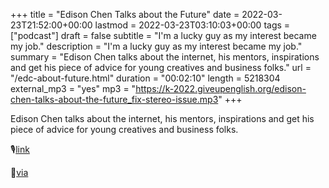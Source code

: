 +++
title = "Edison Chen Talks about the Future"
date = 2022-03-23T21:52:00+00:00
lastmod = 2022-03-23T03:10:03+00:00
tags = ["podcast"]
draft = false
subtitle = "I'm a lucky guy as my interest became my job."
description = "I'm a lucky guy as my interest became my job."
summary = "Edison Chen talks about the internet, his mentors, inspirations and get his piece of advice for young creatives and business folks."
url = "/edc-about-future.html"
duration = "00:02:10"
length = 5218304
external_mp3 = "yes"
mp3 = "https://k-2022.giveupenglish.org/edison-chen-talks-about-the-future_fix-stereo-issue.mp3"
+++

Edison Chen talks about the internet, his mentors, inspirations and get his piece of advice for young creatives and business folks.

🎙[link](https://k-2022.giveupenglish.org/edison-chen-talks-about-the-future_fix-stereo-issue.mp3)

📄[via](https://www.hellogoodfolk.com/edison-chen)
